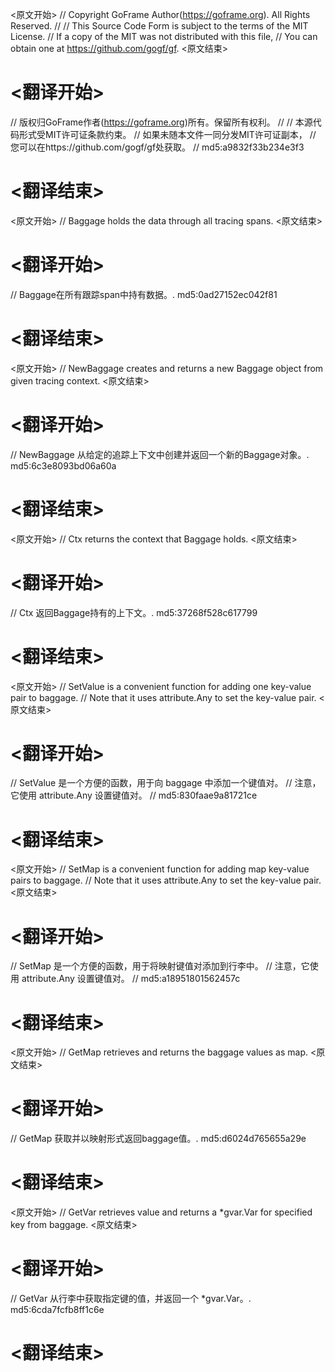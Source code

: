 
<原文开始>
// Copyright GoFrame Author(https://goframe.org). All Rights Reserved.
//
// This Source Code Form is subject to the terms of the MIT License.
// If a copy of the MIT was not distributed with this file,
// You can obtain one at https://github.com/gogf/gf.
<原文结束>

# <翻译开始>
// 版权归GoFrame作者(https://goframe.org)所有。保留所有权利。
//
// 本源代码形式受MIT许可证条款约束。
// 如果未随本文件一同分发MIT许可证副本，
// 您可以在https://github.com/gogf/gf处获取。
// md5:a9832f33b234e3f3
# <翻译结束>


<原文开始>
// Baggage holds the data through all tracing spans.
<原文结束>

# <翻译开始>
// Baggage在所有跟踪span中持有数据。. md5:0ad27152ec042f81
# <翻译结束>


<原文开始>
// NewBaggage creates and returns a new Baggage object from given tracing context.
<原文结束>

# <翻译开始>
// NewBaggage 从给定的追踪上下文中创建并返回一个新的Baggage对象。. md5:6c3e8093bd06a60a
# <翻译结束>


<原文开始>
// Ctx returns the context that Baggage holds.
<原文结束>

# <翻译开始>
// Ctx 返回Baggage持有的上下文。. md5:37268f528c617799
# <翻译结束>


<原文开始>
// SetValue is a convenient function for adding one key-value pair to baggage.
// Note that it uses attribute.Any to set the key-value pair.
<原文结束>

# <翻译开始>
// SetValue 是一个方便的函数，用于向 baggage 中添加一个键值对。
// 注意，它使用 attribute.Any 设置键值对。
// md5:830faae9a81721ce
# <翻译结束>


<原文开始>
// SetMap is a convenient function for adding map key-value pairs to baggage.
// Note that it uses attribute.Any to set the key-value pair.
<原文结束>

# <翻译开始>
// SetMap 是一个方便的函数，用于将映射键值对添加到行李中。
// 注意，它使用 attribute.Any 设置键值对。
// md5:a18951801562457c
# <翻译结束>


<原文开始>
// GetMap retrieves and returns the baggage values as map.
<原文结束>

# <翻译开始>
// GetMap 获取并以映射形式返回baggage值。. md5:d6024d765655a29e
# <翻译结束>


<原文开始>
// GetVar retrieves value and returns a *gvar.Var for specified key from baggage.
<原文结束>

# <翻译开始>
// GetVar 从行李中获取指定键的值，并返回一个 *gvar.Var。. md5:6cda7fcfb8ff1c6e
# <翻译结束>

